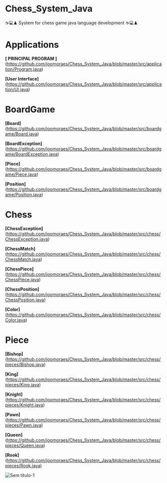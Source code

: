# Chess_System_Java #
 ☕💻♟ System for chess game java language development  ☕💻♟
 
 # Applications #
 
 **[ PRINCIPAL PROGRAM ]**(https://github.com/joomoraes/Chess_System_Java/blob/master/src/application/Program.java)
 
 **[User Interface]**(https://github.com/joomoraes/Chess_System_Java/blob/master/src/application/UI.java)
 
 # BoardGame #
 
 **[Board]**(https://github.com/joomoraes/Chess_System_Java/blob/master/src/boardgame/Board.java)
 
 **[BoardException]**(https://github.com/joomoraes/Chess_System_Java/blob/master/src/boardgame/BoardException.java)
 
 **[Piece]**(https://github.com/joomoraes/Chess_System_Java/blob/master/src/boardgame/Piece.java)
 
 **[Position]**(https://github.com/joomoraes/Chess_System_Java/blob/master/src/boardgame/Position.java)
 
 # Chess #
 
 **[ChessException]**(https://github.com/joomoraes/Chess_System_Java/blob/master/src/chess/ChessException.java)
 
 **[ChessMatch]**(https://github.com/joomoraes/Chess_System_Java/blob/master/src/chess/ChessMatch.java)
 
 **[ChessPiece]**(https://github.com/joomoraes/Chess_System_Java/blob/master/src/chess/ChessPiece.java)
 
 **[ChessPosition]**(https://github.com/joomoraes/Chess_System_Java/blob/master/src/chess/ChessPosition.java)
 
 **[Color]**(https://github.com/joomoraes/Chess_System_Java/blob/master/src/chess/Color.java)
 
 # Piece #
 
 **[Bishop]**(https://github.com/joomoraes/Chess_System_Java/blob/master/src/chess/pieces/Bishop.java)
 
 **[King]**(https://github.com/joomoraes/Chess_System_Java/blob/master/src/chess/pieces/King.java)
 
 **[Knight]**(https://github.com/joomoraes/Chess_System_Java/blob/master/src/chess/pieces/Knight.java)
 
 **[Pawn]**(https://github.com/joomoraes/Chess_System_Java/blob/master/src/chess/pieces/Pawn.java)
 
 **[Queen]**(https://github.com/joomoraes/Chess_System_Java/blob/master/src/chess/pieces/Queen.java)
 
 **[Rook]**(https://github.com/joomoraes/Chess_System_Java/blob/master/src/chess/pieces/Rook.java)
 
![Sem título-1](https://user-images.githubusercontent.com/52724220/70180907-4921ce80-16b7-11ea-91bb-ec8eb32895c1.png)


